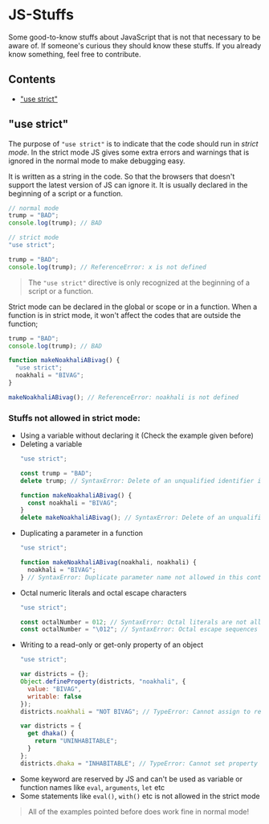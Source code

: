 # JS-Stuffs
Some good-to-know stuffs about JavaScript that is not that necessary to be aware of. If someone's curious they should know these stuffs. If you already know something, feel free to contribute.

## Contents
* ["use strict"](#use-strict)

## "use strict"
The purpose of `"use strict"` is to indicate that the code should run in *strict mode*. In the strict mode JS gives some extra errors and warnings that is ignored in the normal mode to make debugging easy.

It is written as a string in the code. So that the browsers that doesn't support the latest version of JS can ignore it. It is usually declared in the beginning of a script or a function.

```js
// normal mode
trump = "BAD";
console.log(trump); // BAD
```

```js
// strict mode
"use strict";

trump = "BAD";
console.log(trump); // ReferenceError: x is not defined
```

> The `"use strict"` directive is only recognized at the beginning of a script or a function.

Strict mode can be declared in the global or scope or in a function. When a function is in strict mode, it won't affect the codes that are outside the function;

```js
trump = "BAD";
console.log(trump); // BAD

function makeNoakhaliABivag() {
  "use strict";
  noakhali = "BIVAG";
}

makeNoakhaliABivag(); // ReferenceError: noakhali is not defined
```

### Stuffs not allowed in strict mode:
* Using a variable without declaring it (Check the example given before)
* Deleting a variable
  ```js
  "use strict";

  const trump = "BAD";
  delete trump; // SyntaxError: Delete of an unqualified identifier in strict mode.

  function makeNoakhaliABivag() {
    const noakhali = "BIVAG";
  }
  delete makeNoakhaliABivag(); // SyntaxError: Delete of an unqualified identifier in strict mode.
  ```
* Duplicating a parameter in a function
  ```js
  "use strict";

  function makeNoakhaliABivag(noakhali, noakhali) {
    noakhali = "BIVAG";
  } // SyntaxError: Duplicate parameter name not allowed in this context
  ```
* Octal numeric literals and octal escape characters
  ```js
  "use strict";

  const octalNumber = 012; // SyntaxError: Octal literals are not allowed in strict mode.
  const octalNumber = "\012"; // SyntaxError: Octal escape sequences are not allowed in strict mode.
  ```
* Writing to a read-only or get-only property of an object
  ```js
  "use strict";

  var districts = {};
  Object.defineProperty(districts, "noakhali", {
    value: "BIVAG",
    writable: false
  });
  districts.noakhali = "NOT BIVAG"; // TypeError: Cannot assign to read only property 'noakhali' of object '#<Object>'
  
  var districts = {
    get dhaka() {
      return "UNINHABITABLE";
    }
  };
  districts.dhaka = "INHABITABLE"; // TypeError: Cannot set property dhaka of #<Object> which has only a getter
  ```
* Some keyword are reserved by JS and can't be used as variable or function names like `eval`, `arguments`, `let` etc
* Some statements like `eval()`, `with()` etc is not allowed in the strict mode
> All of the examples pointed before does work fine in normal mode!
